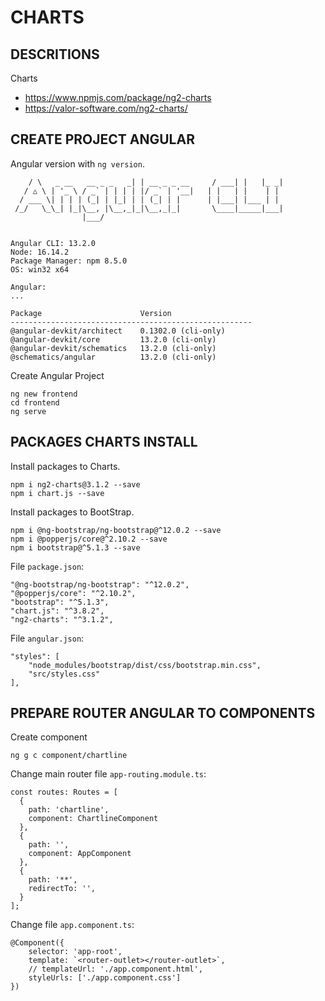 # CHARTS

## DESCRITIONS

Charts

- https://www.npmjs.com/package/ng2-charts
- https://valor-software.com/ng2-charts/

## CREATE PROJECT ANGULAR
Angular version with `ng version`.
```  _                      _                 ____ _     ___
    / \   _ __   __ _ _   _| | __ _ _ __     / ___| |   |_ _|
   / △ \ | '_ \ / _` | | | | |/ _` | '__|   | |   | |    | |
  / ___ \| | | | (_| | |_| | | (_| | |      | |___| |___ | |
 /_/   \_\_| |_|\__, |\__,_|_|\__,_|_|       \____|_____|___|
                |___/
    

Angular CLI: 13.2.0
Node: 16.14.2
Package Manager: npm 8.5.0
OS: win32 x64

Angular:
...

Package                      Version
------------------------------------------------------
@angular-devkit/architect    0.1302.0 (cli-only)
@angular-devkit/core         13.2.0 (cli-only)
@angular-devkit/schematics   13.2.0 (cli-only)
@schematics/angular          13.2.0 (cli-only)
```
Create Angular Project
```
ng new frontend
cd frontend
ng serve
```
## PACKAGES CHARTS INSTALL
Install packages to Charts.
```
npm i ng2-charts@3.1.2 --save
npm i chart.js --save
```
Install packages to BootStrap.
```
npm i @ng-bootstrap/ng-bootstrap@^12.0.2 --save
npm i @popperjs/core@^2.10.2 --save
npm i bootstrap@^5.1.3 --save
```
File `package.json`:
```
"@ng-bootstrap/ng-bootstrap": "^12.0.2",
"@popperjs/core": "^2.10.2",
"bootstrap": "^5.1.3",
"chart.js": "^3.8.2",
"ng2-charts": "^3.1.2",
```
File `angular.json`:
```
"styles": [
    "node_modules/bootstrap/dist/css/bootstrap.min.css",
    "src/styles.css"
],
```
## PREPARE ROUTER ANGULAR TO COMPONENTS
Create component
```
ng g c component/chartline
```
Change main router file `app-routing.module.ts`:
```
const routes: Routes = [
  {
    path: 'chartline',
    component: ChartlineComponent
  },
  {
    path: '',
    component: AppComponent
  },
  {
    path: '**',
    redirectTo: '',
  }
];
```
Change file `app.component.ts`:
```
@Component({
    selector: 'app-root',
    template: `<router-outlet></router-outlet>`,
    // templateUrl: './app.component.html',
    styleUrls: ['./app.component.css']
})
```